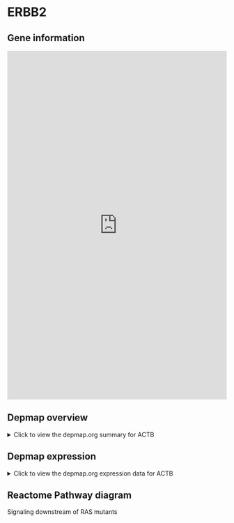<h1>ERBB2</h1>

<h2>Gene information</h2>
<iframe src="https://depmap.org/portal/gene/ACTB?tab=about" style="border:none;width:100%;height:800px"></iframe>

<h2>Depmap overview</h2>
<details>
  <summary>Click to view the depmap.org summary for ACTB</summary>
  <iframe src="https://depmap.org/portal/gene/ACTB?tab=overview" style="border:none;width:100%;height:800px"></iframe>
</details>

<h2>Depmap expression</h2>
<details>
  <summary>Click to view the depmap.org expression data for ACTB</summary>
  <iframe src="https://depmap.org/portal/gene/ACTB?tab=characterization" style="border:none;width:100%;height:800px"></iframe>
</details>



<h2>Reactome Pathway diagram</h2>
Signaling downstream of RAS mutants
<div id="diagramHolder"></div>

<script>
    //Creating the Reactome Diagram widget
    //Take into account a proxy needs to be set up in your server side pointing to www.reactome.org
    function onReactomeDiagramReady(){  //This function is automatically called when the widget code is ready to be used
        var diagram = Reactome.Diagram.create({
            "placeHolder" : "diagramHolder",
            "width" : 900,
            "height" : 500
        });

        //Initialising it to the "Hemostasis" pathway
        diagram.loadDiagram("R-HSA-9649948");

        //Adding different listeners

        diagram.onDiagramLoaded(function (loaded) {
            console.info("Loaded ", loaded);
            diagram.flagItems("BAD");
	    diagram.flagItems("Q92934");
            if (loaded == "R-HSA-9649948") diagram.selectItem("R-HSA-9649948");
        });

     }
</script>



